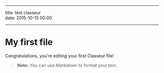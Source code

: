<hr>
<p>title: test classeur<br>
date: 2015-10-15 00:00</p>
<hr>
<h1 id="my-first-file">My first file</h1>
<p>Congratulations, you’re editing your first Classeur file!</p>
<blockquote>
<p><strong>Note:</strong> You can use <em>Markdown</em> to format your text.</p>
</blockquote>